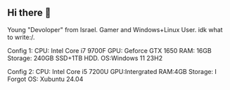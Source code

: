 ## Hi there 👋

Young "Devoloper" from Israel. Gamer and Windows+Linux User.
idk what to write:/.

Config 1:
CPU: Intel Core i7 9700F
GPU: Geforce GTX 1650
RAM: 16GB
Storage: 240GB SSD+1TB HDD.
OS:Windows 11 23H2

Config 2:
CPU: Intel Core i5 7200U
GPU:Intergrated
RAM:4GB
Storage: I Forgot
OS: Xubuntu 24.04
